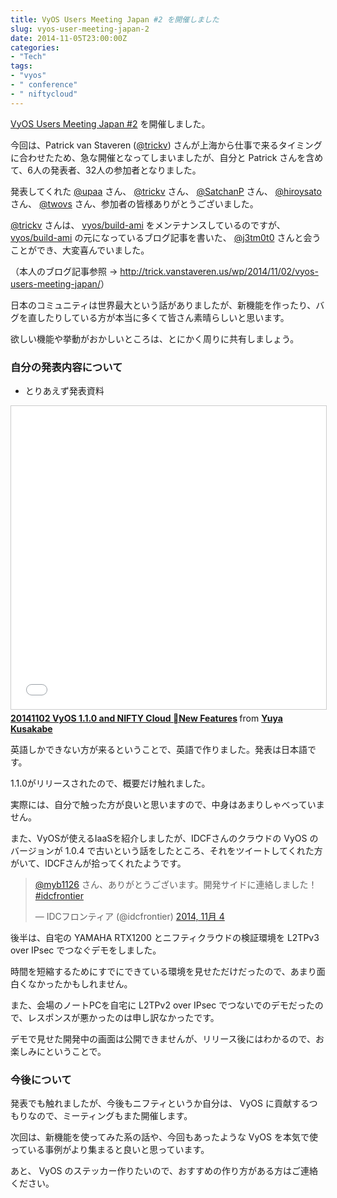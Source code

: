 ```yaml
---
title: VyOS Users Meeting Japan #2 を開催しました
slug: vyos-user-meeting-japan-2
date: 2014-11-05T23:00:00Z
categories: 
- "Tech"
tags: 
- "vyos"
- " conference"
- " niftycloud"
---
```



[VyOS Users Meeting Japan #2][1] を開催しました。

今回は、Patrick van Staveren ([@trickv][2]) さんが上海から仕事で来るタイミングに合わせたため、急な開催となってしまいましたが、自分と Patrick さんを含めて、6人の発表者、32人の参加者となりました。

発表してくれた [@upaa][3] さん、 [@trickv][2] さん、 [@SatchanP][4] さん、 [@hiroysato][5] さん、 [@twovs][6] さん、参加者の皆様ありがとうございました。

[@trickv][2] さんは、 [vyos/build-ami][3] をメンテナンスしているのですが、 [vyos/build-ami][3] の元になっているブログ記事を書いた、 [@j3tm0t0][4] さんと会うことができ、大変喜んでいました。

（本人のブログ記事参照 -> <http://trick.vanstaveren.us/wp/2014/11/02/vyos-users-meeting-japan/>）

日本のコミュニティは世界最大という話がありましたが、新機能を作ったり、バグを直したりしている方が本当に多くて皆さん素晴らしいと思います。

欲しい機能や挙動がおかしいところは、とにかく周りに共有しましょう。

### 自分の発表内容について

* とりあえず発表資料

<iframe src="//www.slideshare.net/slideshow/embed_code/41133818" width="595" height="485" frameborder="0" marginwidth="0" marginheight="0" scrolling="no" style="border:1px solid #CCC; border-width:1px; margin-bottom:5px; max-width: 100%;" allowfullscreen> </iframe> <div style="margin-bottom:5px"> <strong> <a href="//www.slideshare.net/higebu/vyos-110-and-nifty-cloudnew-features" title="20141102 VyOS 1.1.0 and NIFTY Cloud New Features" target="_blank">20141102 VyOS 1.1.0 and NIFTY Cloud New Features</a> </strong> from <strong><a href="//www.slideshare.net/higebu" target="_blank">Yuya Kusakabe</a></strong> </div>

英語しかできない方が来るということで、英語で作りました。発表は日本語です。

1.1.0がリリースされたので、概要だけ触れました。

実際には、自分で触った方が良いと思いますので、中身はあまりしゃべっていません。

また、VyOSが使えるIaaSを紹介しましたが、IDCFさんのクラウドの VyOS のバージョンが 1.0.4 で古いという話をしたところ、それをツイートしてくれた方がいて、IDCFさんが拾ってくれたようです。

<blockquote class="twitter-tweet" lang="ja"><p><a href="https://twitter.com/myb1126">@myb1126</a> さん、ありがとうございます。開発サイドに連絡しました！<a href="https://twitter.com/hashtag/idcfrontier?src=hash">#idcfrontier</a></p>&mdash; IDCフロンティア (@idcfrontier) <a href="https://twitter.com/idcfrontier/status/529557496214880256">2014, 11月 4</a></blockquote>
<script async src="//platform.twitter.com/widgets.js" charset="utf-8"></script>

後半は、自宅の YAMAHA RTX1200 とニフティクラウドの検証環境を L2TPv3 over IPsec でつなぐデモをしました。

時間を短縮するためにすでにできている環境を見せただけだったので、あまり面白くなかったかもしれません。

また、会場のノートPCを自宅に L2TPv2 over IPsec でつないでのデモだったので、レスポンスが悪かったのは申し訳なかったです。

デモで見せた開発中の画面は公開できませんが、リリース後にはわかるので、お楽しみにということで。

### 今後について

発表でも触れましたが、今後もニフティというか自分は、 VyOS に貢献するつもりなので、ミーティングもまた開催します。

次回は、新機能を使ってみた系の話や、今回もあったような VyOS を本気で使っている事例がより集まると良いと思っています。

あと、 VyOS のステッカー作りたいので、おすすめの作り方がある方はご連絡ください。


 [1]: http://vyosjp.connpass.com/event/9667/
 [2]: https://twitter.com/trickv
 [3]: https://twitter.com/upaa
 [4]: https://twitter.com/SatchanP
 [5]: https://twitter.com/hiroysato
 [6]: https://twitter.com/otsuka752

